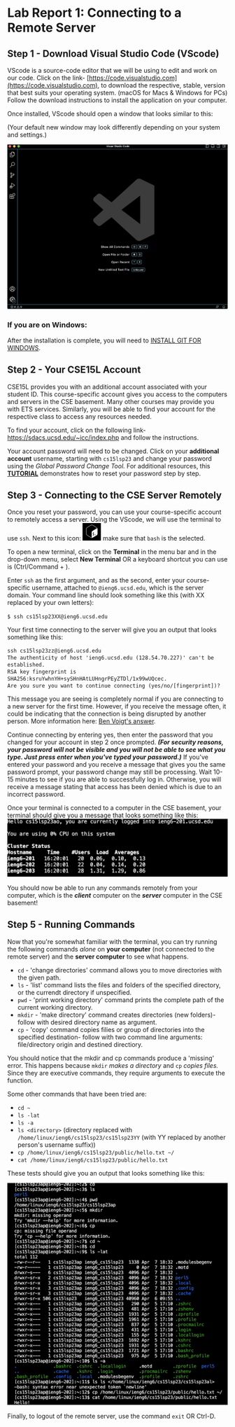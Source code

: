 # Lab Report 1: Connecting to a Remote Server


## Step 1 - Download Visual Studio Code (VScode)
VScode is a source-code editor that we will be using to edit and work on our code.
Click on the link- [https://code.visualstudio.com](https://code.visualstudio.com), to download the respective, stable, version that best suits your operating system. (macOS for Macs & Windows for PCs) Follow the download instructions to install the application on your computer. 

Once installed, VScode should open a window that looks similar to this:

(Your default new window may look differently depending on your system and settings.)

![Image](firstWindow.png)

### If you are on Windows:

After the installation is complete, you will need to [INSTALL GIT FOR WINDOWS](https://gitforwindows.org/).

## Step 2 - Your CSE15L Account
CSE15L provides you with an additional account associated with your student ID. This course-specific account gives you access to the computers and servers in the CSE basement. Many other courses may provide you with ETS services. Similarly, you will be able to find your account for the respective class to access any resources needed. 

To find your account, click on the following link- https://sdacs.ucsd.edu/~icc/index.php and follow the instructions. 

Your account password will need to be changed. Click on your **additional account** username, starting with `cs15lsp23` and change your password using the *Global Password Change Tool.* For additional resources, this **[TUTORIAL](https://drive.google.com/file/d/17IDZn8Qq7Q0RkYMxdiIR0o6HJ3B5YqSW/view)** demonstrates how to reset your password step by step. 

## Step 3 - Connecting to the CSE Server Remotely
Once you reset your password, you can use your course-specific account to remotely access a server. Using the VScode, we will use the terminal to use `ssh`. Next to this icon: ![Image](terminalIcon.png) make sure that `bash` is the selected. 

To open a new terminal, click on the **Terminal** in the menu bar and in the drop-down menu, select **New Terminal** OR a keyboard shortcut you can use is (Ctrl/Command + ). 

Enter `ssh` as the first argument, and as the second, enter your course-specific username, attached to `@ieng6.ucsd.edu`, which is the server domain. Your command line should look something like this (with XX replaced by your own letters): 

` $ ssh cs15lsp23XX@ieng6.ucsd.edu      ` 

Your first time connecting to the server will give you an output that looks something like this:

```
ssh cs15lsp23zz@ieng6.ucsd.edu
The authenticity of host 'ieng6.ucsd.edu (128.54.70.227)' can't be established.
RSA key fingerprint is SHA256:ksruYwhnYH+sySHnHAtLUHngrPEyZTDl/1x99wUQcec.
Are you sure you want to continue connecting (yes/no/[fingerprint])? 
```

This message you are seeing is completely normal if you are connecting to a new server for the first time. However, if you receive the message often, it could be indicating that the connection is being disrupted by another person. More information here: [Ben Voigt's answer](https://superuser.com/questions/421074/ssh-the-authenticity-of-host-host-cant-be-established/421084#421084).

Continue connecting by entering yes, then enter the password that you changed for your account in step 2 once prompted. ***(For security reasons, your password will not be visible and you will not be able to see what you type. Just press enter when you've typed your password.)*** If you've entered your password and you receive a message that gives you the same password prompt, your password change may still be processing. Wait 10-15 minutes to see if you are able to successfully log in. Otherwise, you will receive a message stating that access has been denied which is due to an incorrect password. 

Once your terminal is connected to a computer in the CSE basement, your terminal should give you a message that looks something like this: 
![Image](login.png)

You should now be able to run any commands remotely from your computer, which is the ***client*** computer on the ***server*** computer in the CSE basement!

## Step 5 - Running Commands
Now that you're somewhat familiar with the terminal, you can try running the following commands *alone* on **your computer** (not connected to the remote server) and the **server computer** to see what happens.
  * `cd` - 'change directories' command allows you to move directories with the given path.
  * `ls` - 'list' command lists the files and folders of the specified directory, or the currendt directory if unspecified. 
  * `pwd` - 'print working directory' command prints the complete path of the current working directory. 
  * `mkdir` - 'make directory' command creates directories (new folders)- follow with desired directory name as argument. 
  * `cp` - 'copy' command copies filies or group of directories into the specified destination- follow with two command line arguments: file/directory origin and destined directiory.

You should notice that the mkdir and cp commands produce a 'missing' error. This happens because `mkdir` *makes a directory* and `cp` *copies files.* Since they are executive commands, they require arguments to execute the function. 

Some other commands that have been tried are:
  * `cd ~`
  * `ls -lat`
  * `ls -a`
  * `ls <directory>` (directory replaced with `/home/linux/ieng6/cs15lsp23/cs15lsp23YY` (with YY replaced by another person's username suffix))
  * `cp /home/linux/ieng6/cs15lsp23/public/hello.txt ~/`
  * `cat /home/linux/ieng6/cs15lsp23/public/hello.txt`

These tests should give you an output that looks something like this:

![Image](commandsRun.png)

Finally, to logout of the remote server, use the command `exit` OR Ctrl-D.
